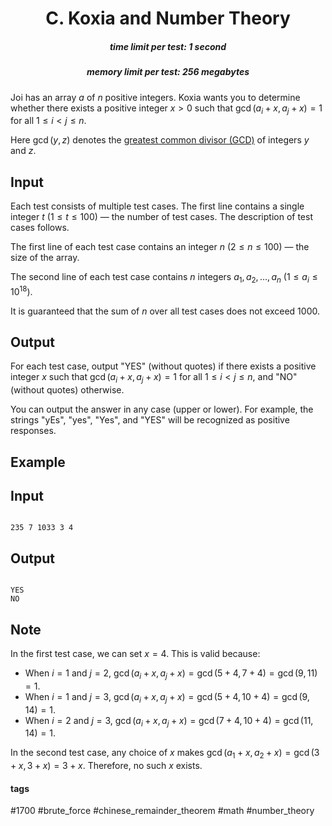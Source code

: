 <h1 style='text-align: center;'> C. Koxia and Number Theory</h1>

<h5 style='text-align: center;'>time limit per test: 1 second</h5>
<h5 style='text-align: center;'>memory limit per test: 256 megabytes</h5>

Joi has an array $a$ of $n$ positive integers. Koxia wants you to determine whether there exists a positive integer $x > 0$ such that $\gcd(a_i+x,a_j+x)=1$ for all $1 \leq i < j \leq n$.

Here $\gcd(y, z)$ denotes the [greatest common divisor (GCD)](https://en.wikipedia.org/wiki/Greatest_common_divisor) of integers $y$ and $z$.

## Input

Each test consists of multiple test cases. The first line contains a single integer $t$ ($1 \le t \le 100$) — the number of test cases. The description of test cases follows.

The first line of each test case contains an integer $n$ ($2 \leq n \leq 100$) — the size of the array.

The second line of each test case contains $n$ integers $a_1, a_2, \dots, a_n$ ($1 \leq a_i \leq {10}^{18}$).

It is guaranteed that the sum of $n$ over all test cases does not exceed $1000$.

## Output

For each test case, output "YES" (without quotes) if there exists a positive integer $x$ such that $\gcd(a_i+x,a_j+x)=1$ for all $1 \leq i < j \leq n$, and "NO" (without quotes) otherwise.

You can output the answer in any case (upper or lower). For example, the strings "yEs", "yes", "Yes", and "YES" will be recognized as positive responses.

## Example

## Input


```

235 7 1033 3 4
```
## Output


```

YES
NO

```
## Note

In the first test case, we can set $x = 4$. This is valid because: 

* When $i=1$ and $j=2$, $\gcd(a_i+x,a_j+x)=\gcd(5+4,7+4)=\gcd(9,11)=1$.
* When $i=1$ and $j=3$, $\gcd(a_i+x,a_j+x)=\gcd(5+4,10+4)=\gcd(9,14)=1$.
* When $i=2$ and $j=3$, $\gcd(a_i+x,a_j+x)=\gcd(7+4,10+4)=\gcd(11,14)=1$.

In the second test case, any choice of $x$ makes $\gcd(a_1 + x, a_2 + x) = \gcd(3+x,3+x)=3+x$. Therefore, no such $x$ exists.



#### tags 

#1700 #brute_force #chinese_remainder_theorem #math #number_theory 